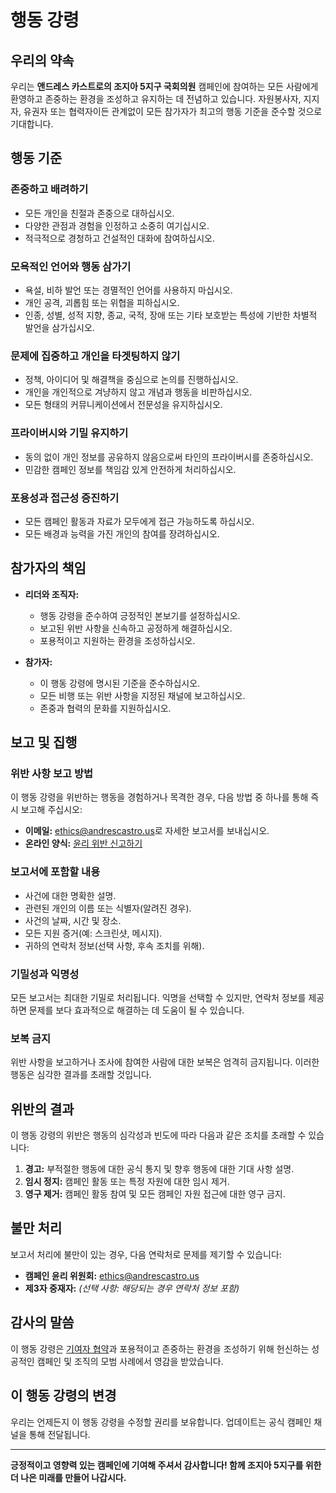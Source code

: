 # 행동 강령

## 우리의 약속

우리는 **앤드레스 카스트로의 조지아 5지구 국회의원** 캠페인에 참여하는 모든 사람에게 환영하고 존중하는 환경을 조성하고 유지하는 데 전념하고 있습니다. 자원봉사자, 지지자, 유권자 또는 협력자이든 관계없이 모든 참가자가 최고의 행동 기준을 준수할 것으로 기대합니다.

## 행동 기준

### **존중하고 배려하기**

- 모든 개인을 친절과 존중으로 대하십시오.
- 다양한 관점과 경험을 인정하고 소중히 여기십시오.
- 적극적으로 경청하고 건설적인 대화에 참여하십시오.

### **모욕적인 언어와 행동 삼가기**

- 욕설, 비하 발언 또는 경멸적인 언어를 사용하지 마십시오.
- 개인 공격, 괴롭힘 또는 위협을 피하십시오.
- 인종, 성별, 성적 지향, 종교, 국적, 장애 또는 기타 보호받는 특성에 기반한 차별적 발언을 삼가십시오.

### **문제에 집중하고 개인을 타겟팅하지 않기**

- 정책, 아이디어 및 해결책을 중심으로 논의를 진행하십시오.
- 개인을 개인적으로 겨냥하지 않고 개념과 행동을 비판하십시오.
- 모든 형태의 커뮤니케이션에서 전문성을 유지하십시오.

### **프라이버시와 기밀 유지하기**

- 동의 없이 개인 정보를 공유하지 않음으로써 타인의 프라이버시를 존중하십시오.
- 민감한 캠페인 정보를 책임감 있게 안전하게 처리하십시오.

### **포용성과 접근성 증진하기**

- 모든 캠페인 활동과 자료가 모두에게 접근 가능하도록 하십시오.
- 모든 배경과 능력을 가진 개인의 참여를 장려하십시오.

## 참가자의 책임

- **리더와 조직자:**
  - 행동 강령을 준수하여 긍정적인 본보기를 설정하십시오.
  - 보고된 위반 사항을 신속하고 공정하게 해결하십시오.
  - 포용적이고 지원하는 환경을 조성하십시오.

- **참가자:**
  - 이 행동 강령에 명시된 기준을 준수하십시오.
  - 모든 비행 또는 위반 사항을 지정된 채널에 보고하십시오.
  - 존중과 협력의 문화를 지원하십시오.

## 보고 및 집행

### **위반 사항 보고 방법**

이 행동 강령을 위반하는 행동을 경험하거나 목격한 경우, 다음 방법 중 하나를 통해 즉시 보고해 주십시오:

- **이메일:** [ethics@andrescastro.us](mailto:ethics@andrescastro.us)로 자세한 보고서를 보내십시오.
- **온라인 양식:** [윤리 위반 신고하기](https://www.andrescastro.us/ethics-complaint)

### **보고서에 포함할 내용**

- 사건에 대한 명확한 설명.
- 관련된 개인의 이름 또는 식별자(알려진 경우).
- 사건의 날짜, 시간 및 장소.
- 모든 지원 증거(예: 스크린샷, 메시지).
- 귀하의 연락처 정보(선택 사항, 후속 조치를 위해).

### **기밀성과 익명성**

모든 보고서는 최대한 기밀로 처리됩니다. 익명을 선택할 수 있지만, 연락처 정보를 제공하면 문제를 보다 효과적으로 해결하는 데 도움이 될 수 있습니다.

### **보복 금지**

위반 사항을 보고하거나 조사에 참여한 사람에 대한 보복은 엄격히 금지됩니다. 이러한 행동은 심각한 결과를 초래할 것입니다.

## 위반의 결과

이 행동 강령의 위반은 행동의 심각성과 빈도에 따라 다음과 같은 조치를 초래할 수 있습니다:

1. **경고:** 부적절한 행동에 대한 공식 통지 및 향후 행동에 대한 기대 사항 설명.
2. **임시 정지:** 캠페인 활동 또는 특정 자원에 대한 임시 제거.
3. **영구 제거:** 캠페인 활동 참여 및 모든 캠페인 자원 접근에 대한 영구 금지.

## 불만 처리

보고서 처리에 불만이 있는 경우, 다음 연락처로 문제를 제기할 수 있습니다:

- **캠페인 윤리 위원회:** [ethics@andrescastro.us](mailto:ethics@andrescastro.us)
- **제3자 중재자:** *(선택 사항: 해당되는 경우 연락처 정보 포함)*

## 감사의 말씀

이 행동 강령은 [기여자 협약](https://www.contributor-covenant.org/)과 포용적이고 존중하는 환경을 조성하기 위해 헌신하는 성공적인 캠페인 및 조직의 모범 사례에서 영감을 받았습니다.

## 이 행동 강령의 변경

우리는 언제든지 이 행동 강령을 수정할 권리를 보유합니다. 업데이트는 공식 캠페인 채널을 통해 전달됩니다.

---

**긍정적이고 영향력 있는 캠페인에 기여해 주셔서 감사합니다! 함께 조지아 5지구를 위한 더 나은 미래를 만들어 나갑시다.**